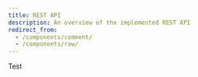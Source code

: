 ```yaml
---
title: REST API
description: An overview of the implemented REST API
redirect_from:
  - /components/comment/
  - /components/raw/
---
```


Test
